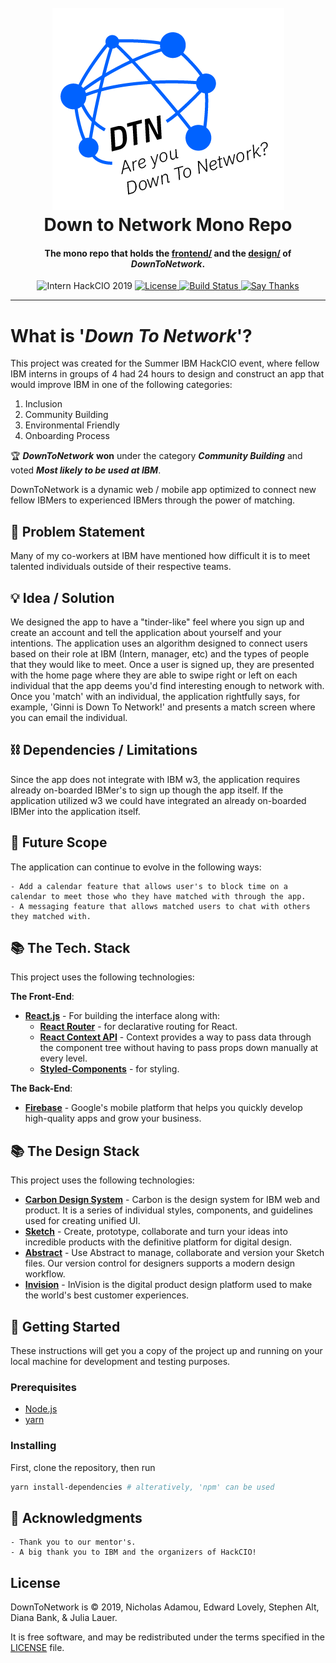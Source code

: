 <h1 align="center">
  <br>
  <a href="https://github.com/nicholasadamou/DownToNetwork"><img src="data/images/logo.png" alt="Logo"></a>
  <br>
  Down to Network Mono Repo
  <br>
</h1>

<h4 align="center">The mono repo that holds the <a href="frontend">frontend/</a> and the <a href="design">design/</a> of <em>DownToNetwork</em>.</h4>

<p align="center">
	<img src="https://img.shields.io/badge/hackathon-Intern%20HackCIO%202019-orange" alt="Intern HackCIO 2019">
  <a href="https://github.com/nicholasadamou/DownToNetwork/blob/master/LICENSE.txt">
      <img src="https://img.shields.io/badge/license-GPLv3-blue.svg?style=flat-square" alt="License">
  </a>
  <a href="https://travis-ci.org/nicholasadamou/DownToNetwork">
      <img src="https://img.shields.io/travis/nicholasadamou/DownToNetwork/master.svg?style=flat-square" alt="Build Status">
  </a>
  <a href="https://saythanks.io/to/NicholasAdamou">
      <img src="https://img.shields.io/badge/say-thanks-ff69b4.svg" alt="Say Thanks">
  </a>
</p>

---

# What is '_Down To Network_'?

This project was created for the Summer IBM HackCIO event, where fellow IBM interns in groups of 4 had 24 hours to design and construct an app that would improve IBM in one of the following categories:

1. Inclusion
2. Community Building
3. Environmental Friendly
4. Onboarding Process

🏆 **_DownToNetwork_** **won** under the category **_Community Building_** and voted **_Most likely to be used at IBM_**.

DownToNetwork is a dynamic web / mobile app optimized to connect new fellow IBMers to experienced IBMers through the power of matching.

## 🧐 Problem Statement

Many of my co-workers at IBM have mentioned how difficult it is to meet talented individuals outside of their respective teams.

## 💡 Idea / Solution

We designed the app to have a "tinder-like" feel where you sign up and create an account and tell the application about yourself and your intentions. The application uses an algorithm designed to connect users based on their role at IBM (Intern, manager, etc) and the types of people that they would like to meet. Once a user is signed up, they are presented with the home page where they are able to swipe right or left on each individual that the app deems you'd find interesting enough to network with. Once you 'match' with an individual, the application rightfully says, for example, 'Ginni is Down To Network!' and presents a match screen where you can email the individual.

## ⛓️ Dependencies / Limitations

Since the app does not integrate with IBM w3, the application requires already on-boarded IBMer's to sign up though the app itself. If the application utilized w3 we could have integrated an already on-boarded IBMer into the application itself.

## 🚀 Future Scope

The application can continue to evolve in the following ways:

    - Add a calendar feature that allows user's to block time on a calendar to meet those who they have matched with through the app.
    - A messaging feature that allows matched users to chat with others they matched with.

## 📚 The Tech. Stack

This project uses the following technologies:

**The Front-End**:

- [**React.js**](https://reactjs.org/) - For building the interface along with:
  - [**React Router**](https://reacttraining.com/react-router/) - for declarative routing for React.
  - [**React Context API**](https://reactjs.org/docs/context.html) - Context provides a way to pass data through the component tree without having to pass props down manually at every level.
  - [**Styled-Components**](https://www.styled-components.com/) - for styling.

**The Back-End**:

- [**Firebase**](https://firebase.google.com/) - Google's mobile platform that helps you quickly develop high-quality apps and grow your business.

## 📚 The Design Stack

This project uses the following technologies:

- [**Carbon Design System**](https://carbondesignsystem.com) - Carbon is the design system for IBM web and product. It is a series of individual styles, components, and guidelines used for creating unified UI.
- [**Sketch**](https://www.sketch.com/) - Create, prototype, collaborate and turn your ideas into incredible products with the definitive platform for digital design.
- [**Abstract**](https://www.abstract.com/) - Use Abstract to manage, collaborate and version your Sketch files. Our version control for designers supports a modern design workflow.
- [**Invision**](https://www.invisionapp.com/) - InVision is the digital product design platform used to make the world's best customer experiences.

## 🏁 Getting Started

These instructions will get you a copy of the project up and running on your local machine for development and testing purposes.

### Prerequisites

- [Node.js](https://nodejs.org/en/)
- [yarn](https://yarnpkg.com/en/)

### Installing

First, clone the repository, then run

```bash
yarn install-dependencies # alteratively, 'npm' can be used
```

## 🎉 Acknowledgments

    - Thank you to our mentor's.
    - A big thank you to IBM and the organizers of HackCIO!

## License

DownToNetwork is © 2019, Nicholas Adamou, Edward Lovely, Stephen Alt, Diana Bank, & Julia Lauer.

It is free software, and may be redistributed under the terms specified in the [LICENSE] file.

[license]: LICENSE
